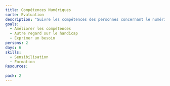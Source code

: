 ```yaml
---
title: Compétences Numériques
sorte: Evaluation
description: "Suivre les compétences des personnes concernant le numérique. Savoir les faire progresser à partir de formation, sensibilisation, projets pilotes..."
goals:
  - Améliorer les compétences
  - Autre regard sur le handicap
  - Exprimer un besoin
persons: 2
days: 6
skills:
  - Sensibilisation
  - Formation
Resources:
    
pack: 2
---
```


